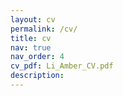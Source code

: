```yaml
---
layout: cv
permalink: /cv/
title: cv
nav: true
nav_order: 4
cv_pdf: Li_Amber_CV.pdf
description:
---
```

